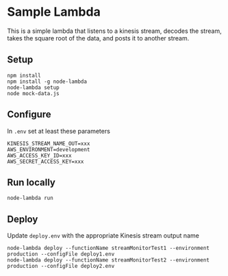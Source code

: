# Sample Lambda

This is a simple lambda that listens to a kinesis stream, decodes the stream, takes the square root of the data, and posts it to another stream.

## Setup

```
npm install
npm install -g node-lambda
node-lambda setup
node mock-data.js
```

## Configure

In `.env` set at least these parameters

```
KINESIS_STREAM_NAME_OUT=xxx
AWS_ENVIRONMENT=development
AWS_ACCESS_KEY_ID=xxx
AWS_SECRET_ACCESS_KEY=xxx
```

## Run locally

```
node-lambda run
```

## Deploy

Update `deploy.env` with the appropriate Kinesis stream output name

```
node-lambda deploy --functionName streamMonitorTest1 --environment production --configFile deploy1.env
node-lambda deploy --functionName streamMonitorTest2 --environment production --configFile deploy2.env
```
